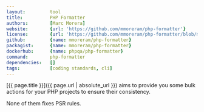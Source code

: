 ```yaml
---
layout:         tool
title:          PHP Formatter 
authors:        [Marc Morera]
website:        {url: 'https://github.com/mmoreram/php-formatter'}
license:        {url: 'https://github.com/mmoreram/php-formatter/blob/master/LICENSE', label: 'MIT License'}
github:         {name: mmoreram/php-formatter}
packagist:      {name: mmoreram/php-formatter}               
dockerhub:      {name: phpqa/php-formatter}     
command:        php-formatter 
dependencies:   []
tags:           [coding standards, cli] 
---
```


[{{ page.title }}]({{ page.url | absolute_url }}) aims to provide you some bulk actions for your PHP projects to ensure their consistency.

<!--more-->

None of them fixes PSR rules.
